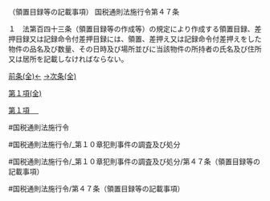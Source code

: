 （領置目録等の記載事項）
国税通則法施行令第４７条

１　法第百四十三条（領置目録等の作成等）の規定により作成する領置目録、差押目録又は記録命令付差押目録には、領置、差押え又は記録命令付差押えをした物件の品名及び数量、その日時及び場所並びに当該物件の所持者の氏名及び住所又は居所を記載しなければならない。

[前条(全)←](国税通則法施行＿令＿第４６条_.md)    [→次条(全)](国税通則法施行＿令＿第４８条_.md)

[第１項(全)](国税通則法施行＿令＿第４７条第１項_.md)  

[第１項 　 ](国税通則法施行＿令＿第４７条第１項.md)  

#国税通則法施行令

#国税通則法施行令/_第１０章犯則事件の調査及び処分

#国税通則法施行令/_第１０章犯則事件の調査及び処分/第４７条（領置目録等の記載事項）

#国税通則法施行令/第４７条（領置目録等の記載事項）

